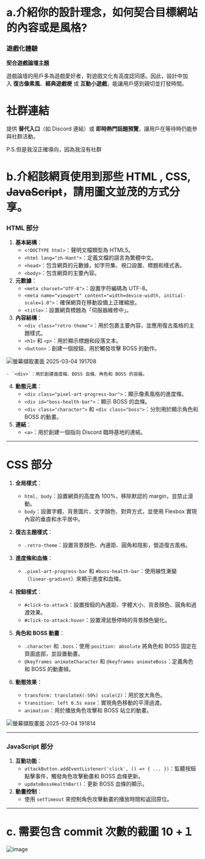 # a.介紹你的設計理念，如何契合目標網站的內容或是風格?

### **遊戲化體驗**

**契合遊戲論壇主題**

遊戲論壇的用戶多為遊戲愛好者，對遊戲文化有高度認同感。因此，設計中加入 **復古像素風**、**經典遊戲梗** 或 **互動小遊戲**，能讓用戶感到親切並打發時間。

# **社群連結**

提供 **替代入口**（如 Discord 連結）或 **即時熱門話題預覽**，讓用戶在等待時仍能參與社群活動。

P.S.但是我沒正確導向，因為我沒有社群

# b.介紹該網頁使用到那些 HTML , CSS, ~~JavaScript~~，請用圖文並茂的方式分享。

### **HTML 部分**

1. **基本結構**：
    - `<!DOCTYPE html>`：聲明文檔類型為 HTML5。
    - `<html lang="zh-Hant">`：定義文檔的語言為繁體中文。
    - `<head>`：包含網頁的元數據，如字符集、視口設置、標題和樣式表。
    - `<body>`：包含網頁的主要內容。
2. **元數據**：
    - `<meta charset="UTF-8">`：設置字符編碼為 UTF-8。
    - `<meta name="viewport" content="width=device-width, initial-scale=1.0">`：確保網頁在移動設備上正確縮放。
    - `<title>`：設置網頁標題為「伺服器維修中」。
3. **內容結構**：
    - `<div class="retro-theme">`：用於包裹主要內容，並應用復古風格的主題樣式。
    - `<h1>` 和 `<p>`：用於顯示標題和段落文本。
    - `<button>`：創建一個按鈕，用於觸發攻擊 BOSS 的動作。
    
![螢幕擷取畫面 2025-03-04 191708](https://github.com/user-attachments/assets/27889f5a-3902-4019-b3a0-8ac41c07620d)

    
    - `<div>`：用於創建進度條、BOSS 血條、角色和 BOSS 的容器。
4. **動態元素**：
    - `<div class="pixel-art-progress-bar">`：顯示像素風格的進度條。
    - `<div id="boss-health-bar">`：顯示 BOSS 的血條。
    - `<div class="character">` 和 `<div class="boss">`：分別用於顯示角色和 BOSS 的動畫。
5. **連結**：
    - `<a>`：用於創建一個指向 Discord 臨時基地的連結。

---

# **CSS 部分**

1. **全局樣式**：
    - `html, body`：設置網頁的高度為 100%，移除默認的 margin，並禁止滾動。
    - `body`：設置字體、背景圖片、文字顏色、對齊方式，並使用 Flexbox 實現內容的垂直和水平居中。

1. **復古主題樣式**：
    - `.retro-theme`：設置背景顏色、內邊距、圓角和陰影，營造復古風格。
2. **進度條和血條**：
    - `.pixel-art-progress-bar` 和 `#boss-health-bar`：使用線性漸變（`linear-gradient`）來顯示進度和血條。
3. **按鈕樣式**：
    - `#click-to-attack`：設置按鈕的內邊距、字體大小、背景顏色、圓角和過渡效果。
    - `#click-to-attack:hover`：設置滑鼠懸停時的背景顏色變化。
4. **角色和 BOSS 動畫**：
    - `.character` 和 `.boss`：使用 `position: absolute` 將角色和 BOSS 固定在頁面底部，並設置動畫。
    - `@keyframes animateCharacter` 和 `@keyframes animateBoss`：定義角色和 BOSS 的動畫幀。
5. **動態效果**：
    - `transform: translateX(-50%) scale(2)`：用於放大角色。
    - `transition: left 0.5s ease`：實現角色移動的平滑過渡。
    - `animation`：用於播放角色攻擊和 BOSS 站立的動畫。
    
 ![螢幕擷取畫面 2025-03-04 191814](https://github.com/user-attachments/assets/f40142a3-5d88-4daa-a6d7-3735fb5b90e0)

    

---

### **JavaScript 部分**

1. **互動功能**：
    - `attackButton.addEventListener('click', () => { ... })`：監聽按鈕點擊事件，觸發角色攻擊動畫和 BOSS 血條更新。
    - `updateBossHealthBar()`：更新 BOSS 血條的顯示。
2. **動畫控制**：
    - 使用 `setTimeout` 來控制角色攻擊動畫的播放時間和返回原位。

---

# c. 需要包含 commit 次數的截圖 10 +１
![image](https://github.com/user-attachments/assets/49850d3e-46d8-46a2-a00a-e3f0705f00a1)



